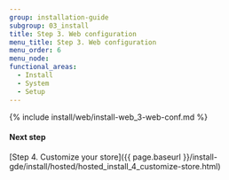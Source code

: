 ```yaml
---
group: installation-guide
subgroup: 03_install
title: Step 3. Web configuration
menu_title: Step 3. Web configuration
menu_order: 6
menu_node:
functional_areas:
  - Install
  - System
  - Setup
---
```


{% include install/web/install-web_3-web-conf.md %}

#### Next step

[Step 4. Customize your store]({{ page.baseurl }}/install-gde/install/hosted/hosted_install_4_customize-store.html)
